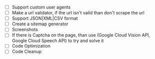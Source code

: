 - [ ] Support custom user agents
- [ ] Make a url validator, if the url isn't valid than don't scrape the url
- [ ] Support JSON|XML|CSV format
- [ ] Create a sitemap generator
- [ ] Screenshots
- [ ] If there is Captcha on the page, than use (Google Cloud Vision API, Google Cloud Speech API) to try and solve it
- [ ] Code Optimization
- [ ] Code Cleanup

